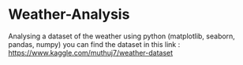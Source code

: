 # Weather-Analysis
Analysing a dataset of the weather using python (matplotlib, seaborn, pandas, numpy)
you can find the dataset in this link : https://www.kaggle.com/muthuj7/weather-dataset
